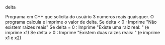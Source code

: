 delta

Programa em C++ que solicita do usuário 3 numeros reais quaisquer. O programa calcula e imprime o valor de delta.
Se delta < 0 : Imprime "Não existem raizes reais"
Se delta = 0 : Imprime "Existe uma raiz real: " (e imprime x1)
Se delta > 0 : Imprime "Existem duas raizes reais: " (e imprime x1 e x2)

